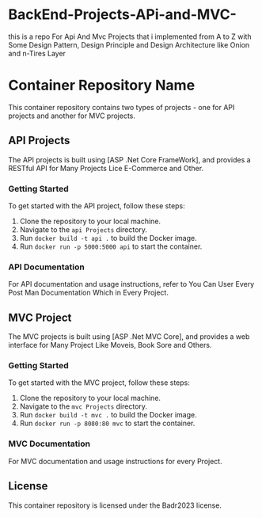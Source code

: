 # BackEnd-Projects-APi-and-MVC-
this is a repo For Api And Mvc Projects that i implemented from A to Z with Some Design Pattern, Design Principle and Design Architecture like Onion and n-Tires Layer
# Container Repository Name

This container repository contains two types of projects - one for API projects and another for MVC projects.

## API Projects

The API projects is built using [ASP .Net Core FrameWork], and provides a RESTful API for Many Projects Lice E-Commerce and Other.

### Getting Started

To get started with the API project, follow these steps:

1. Clone the repository to your local machine.
2. Navigate to the `api Projects` directory.
3. Run `docker build -t api .` to build the Docker image.
4. Run `docker run -p 5000:5000 api` to start the container.

### API Documentation

For API documentation and usage instructions, refer to You Can User Every Post Man Documentation Which in Every Project.

## MVC Project

The MVC projects is built using [ASP .Net MVC Core], and provides a web interface for Many Project Like Moveis, Book Sore and Others.

### Getting Started

To get started with the MVC project, follow these steps:

1. Clone the repository to your local machine.
2. Navigate to the `mvc Projects` directory.
3. Run `docker build -t mvc .` to build the Docker image.
4. Run `docker run -p 8080:80 mvc` to start the container.

### MVC Documentation

For MVC documentation and usage instructions for every Project.


## License

This container repository is licensed under the Badr2023 license.